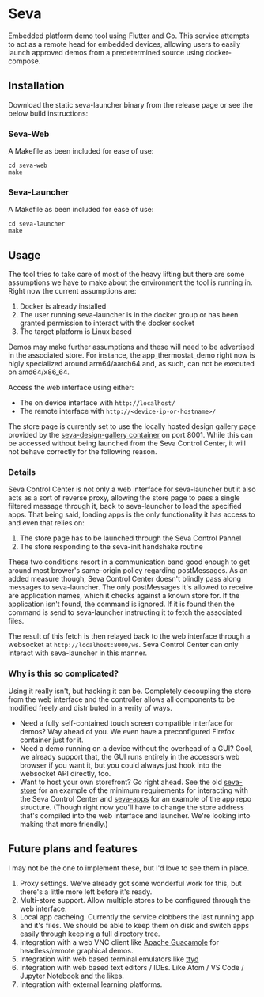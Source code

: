 # Seva

Embedded platform demo tool using Flutter and Go. This service attempts to act
as a remote head for embedded devices, allowing users to easily launch approved
demos from a predetermined source using docker-compose.

## Installation

Download the static seva-launcher binary from the release page or see the below
build instructions:

### Seva-Web

A Makefile as been included for ease of use:
```
cd seva-web
make
```

### Seva-Launcher

A Makefile as been included for ease of use:
```
cd seva-launcher
make
```

## Usage

The tool tries to take care of most of the heavy lifting but there are some
assumptions we have to make about the environment the tool is running in. Right
now the current assumptions are:

 1. Docker is already installed
 2. The user running seva-launcher is in the docker group or has been granted
    permission to interact with the docker socket
 3. The target platform is Linux based

Demos may make further assumptions and these will need to be advertised in the
associated store. For instance, the app_thermostat_demo right now is higly
specialized around arm64/aarch64 and, as such, can not be executed on
amd64/x86_64.

Access the web interface using either:

- The on device interface with `http://localhost/`
- The remote interface with `http://<device-ip-or-hostname>/`

The store page is currently set to use the locally hosted design gallery page
provided by the [seva-design-gallery
container](https://github.com/cshilwant/seva-design-gallery) on port 8001.
While this can be accessed without being launched from the Seva Control Center,
it will not behave correctly for the following reason.

### Details

Seva Control Center is not only a web interface for seva-launcher but it also
acts as a sort of reverse proxy, allowing the store page to pass a single
filtered message through it, back to seva-launcher to load the specified apps.
That being said, loading apps is the only functionality it has access to and
even that relies on:

 1. The store page has to be launched through the Seva Control Pannel
 2. The store responding to the seva-init handshake routine

These two conditions resort in a communication band good enough to get around
most brower's same-origin policy regarding postMessages. As an added measure
though, Seva Control Center doesn't blindly pass along messages to
seva-launcher. The only postMessages it's allowed to receive are application
names, which it checks against a known store for. If the application isn't
found, the command is ignored. If it is found then the command is send to
seva-launcher instructing it to fetch the associated files.

The result of this fetch is then relayed back to the web interface through a
websocket at `http://localhost:8000/ws`. Seva Control Center can only interact
with seva-launcher in this manner.

### Why is this so complicated?

Using it really isn't, but hacking it can be. Completely decoupling the store
from the web interface and the controller allows all components to be modified
freely and distributed in a verity of ways.

 - Need a fully self-contained touch screen compatible interface for demos? Way
   ahead of you. We even have a preconfigured Firefox container just for it.
 - Need a demo running on a device without the overhead of a GUI? Cool, we
   already support that, the GUI runs entirely in the accessors web browser if
   you want it, but you could always just hook into the websocket API directly,
   too.
 - Want to host your own storefront? Go right ahead. See the old
   [seva-store](https://github.com/StaticRocket/seva-store) for an example of
   the minimum requirements for interacting with the Seva Control Center and
   [seva-apps](https://github.com/cshilwant/seva-apps) for an example of the
   app repo structure. (Though right now you'll have to change the store
   address that's compiled into the web interface and launcher. We're looking
   into making that more friendly.)

## Future plans and features

I may not be the one to implement these, but I'd love to see them in place.

 1. Proxy settings. We've already got some wonderful work for this, but there's
    a little more left before it's ready.
 2. Multi-store support. Allow multiple stores to be configured through the web
    interface.
 3. Local app cacheing. Currently the service clobbers the last running app and
    it's files. We should be able to keep them on disk and switch apps easily
    through keeping a full directory tree.
 4. Integration with a web VNC client like [Apache
    Guacamole](https://guacamole.apache.org/) for headless/remote graphical
    demos.
 5. Integration with web based terminal emulators like
    [ttyd](https://tsl0922.github.io/ttyd/)
 6. Integration with web based text editors / IDEs. Like Atom / VS Code /
    Jupyter Notebook and the likes.
 7. Integration with external learning platforms.
